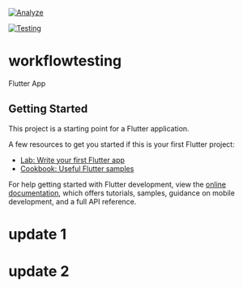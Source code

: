 [![Analyze](https://github.com/vromano-newel/workflow-testing/actions/workflows/analyze.yml/badge.svg)](https://github.com/vromano-newel/workflow-testing/actions/workflows/analyze.yml)

[![Testing](https://github.com/vromano-newel/workflow-testing/actions/workflows/testing.yaml/badge.svg)](https://github.com/vromano-newel/workflow-testing/actions/workflows/testing.yaml)

# workflowtesting

Flutter App

## Getting Started

This project is a starting point for a Flutter application.

A few resources to get you started if this is your first Flutter project:

- [Lab: Write your first Flutter app](https://docs.flutter.dev/get-started/codelab)
- [Cookbook: Useful Flutter samples](https://docs.flutter.dev/cookbook)

For help getting started with Flutter development, view the
[online documentation](https://docs.flutter.dev/), which offers tutorials,
samples, guidance on mobile development, and a full API reference.

# update 1

# update 2
